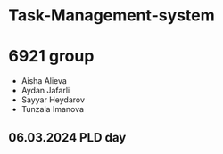 # Task-Management-system
# 6921 group
- Aisha Alieva
- Aydan Jafarli
- Sayyar Heydarov
- Tunzala Imanova
## 06.03.2024 PLD day
